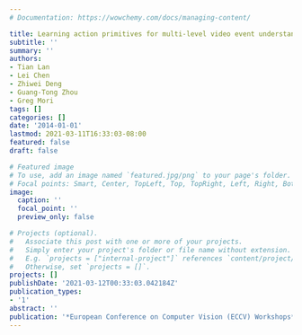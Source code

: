 ```yaml
---
# Documentation: https://wowchemy.com/docs/managing-content/

title: Learning action primitives for multi-level video event understanding
subtitle: ''
summary: ''
authors:
- Tian Lan
- Lei Chen
- Zhiwei Deng
- Guang-Tong Zhou
- Greg Mori
tags: []
categories: []
date: '2014-01-01'
lastmod: 2021-03-11T16:33:03-08:00
featured: false
draft: false

# Featured image
# To use, add an image named `featured.jpg/png` to your page's folder.
# Focal points: Smart, Center, TopLeft, Top, TopRight, Left, Right, BottomLeft, Bottom, BottomRight.
image:
  caption: ''
  focal_point: ''
  preview_only: false

# Projects (optional).
#   Associate this post with one or more of your projects.
#   Simply enter your project's folder or file name without extension.
#   E.g. `projects = ["internal-project"]` references `content/project/deep-learning/index.md`.
#   Otherwise, set `projects = []`.
projects: []
publishDate: '2021-03-12T00:33:03.042184Z'
publication_types:
- '1'
abstract: ''
publication: '*European Conference on Computer Vision (ECCV) Workshops*'
---
```

